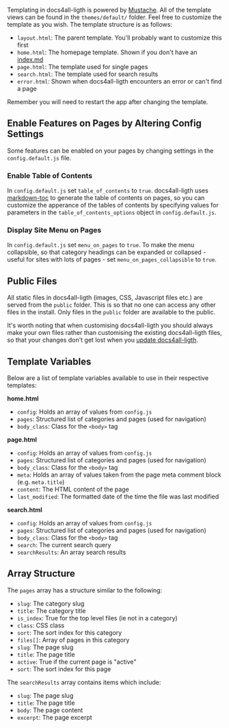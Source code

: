 <!-- 

layout : post
title : ¿Cómo crear un programa que aprenda por si solo?
description : Un programa que aprenda de forma autónoma, es algo muy complejo.
category : ai
tags : series, fiction
comments : true 
author : Rich Dotcom
thumbnail_image_url: images/img_3.jpg
datetime_str: 14 September 2017
datetime : 2017-08-17
duration: 0:30:20
sound_url: http://www.largesound.com/ashborytour/sound/AshboryBYU.mp3

-->


Templating in docs4all-ligth is powered by [Mustache](http://mustache.github.io). All of the template views can
be found in the `themes/default/` folder. Feel free to customize the template as you wish. The template structure
is as follows:

* `layout.html`: The parent template. You'll probably want to customize this first
* `home.html`: The homepage template. Shown if you don't have an [index.md](%base_url%/usage/custom-homepage)
* `page.html`: The template used for single pages
* `search.html`: The template used for search results
* `error.html`: Shown when docs4all-ligth encounters an error or can't find a page

Remember you will need to restart the app after changing the template.

## Enable Features on Pages by Altering Config Settings

Some features can be enabled on your pages by changing settings in the `config.default.js` file.

### Enable Table of Contents

In `config.default.js` set `table_of_contents` to `true`. docs4all-ligth uses [markdown-toc](https://github.com/jonschlinkert/markdown-toc) to generate the table of contents on pages, so you can customize the apperance of the tables of contents by specifying values for parameters in the `table_of_contents_options` object in `config.default.js`.

### Display Site Menu on Pages

In `config.default.js` set `menu_on_pages` to `true`. To make the menu collapsible, so that category headings can be expanded or collapsed - useful for sites with lots of pages - set `menu_on_pages_collapsible` to `true`.

## Public Files

All static files in docs4all-ligth (images, CSS, Javascript files etc.) are served from the `public` folder. This
is so that no one can access any other files in the install. Only files in the `public` folder are available
to the public.

It's worth noting that when customising docs4all-ligth you should always make your own files rather than customising
the existing docs4all-ligth files, so that your changes don't get lost when you
[update docs4all-ligth](%base_url%/updates/updating-docs4all-ligth).

## Template Variables

Below are a list of template variables available to use in their respective templates:

**home.html**

* `config`: Holds an array of values from `config.js`
* `pages`: Structured list of categories and pages (used for navigation)
* `body_class`: Class for the `<body>` tag

**page.html**

* `config`: Holds an array of values from `config.js`
* `pages`: Structured list of categories and pages (used for navigation)
* `body_class`: Class for the `<body>` tag
* `meta`: Holds an array of values taken from the page meta comment block (e.g. `meta.title`)
* `content`: The HTML content of the page
* `last_modified`: The formatted date of the time the file was last modified

**search.html**

* `config`: Holds an array of values from `config.js`
* `pages`: Structured list of categories and pages (used for navigation)
* `body_class`: Class for the `<body>` tag
* `search`: The current search query
* `searchResults`: An array search results

## Array Structure

The `pages` array has a structure similar to the following:

* `slug`: The category slug
* `title`: The category title
* `is_index`: True for the top level files (ie not in a category)
* `class`: CSS class
* `sort`: The sort index for this category
* `files[]`: Array of pages in this category
* `slug`: The page slug
* `title`: The page title
* `active`: True if the current page is "active"
* `sort`: The sort index for this page

The `searchResults` array contains items which include:

* `slug`: The page slug
* `title`: The page title
* `body`: The page content
* `excerpt`: The page excerpt
